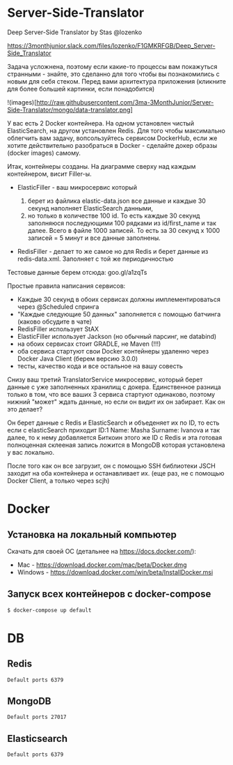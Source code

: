 # Server-Side-Translator
Deep Server-Side Translator by Stas @lozenko

https://3monthjunior.slack.com/files/lozenko/F1GMKRFGB/Deep_Server-Side_Translator

Задача усложнена, поэтому если какие-то процессы вам покажуться странными - знайте, это сделанно для того чтобы вы познакомились с новым для себя стеком.
Перед вами архитектура приложения (кликните для более большей картинки, если понадобится)

!(images)[http://raw.githubusercontent.com/3ma-3MonthJunior/Server-Side-Translator/mongo/data-translator.png]

У вас есть 2 Docker контейнера. На одном установлен чистый ElasticSearch, на другом установлен Redis. Для того чтобы максимально облегчить вам задачу, вопсользуйтесь сервисом DockerHub, если же хотите действительно разобраться в Docker - сделайте докер образы (docker images) самому.

Итак, контейнеры созданы. На диаграмме сверху над каждым контейнером, висит Filler-ы.

* ElasticFiller - ваш микросервис который 
  1. берет из файлика elastic-data.json все данные и каждые 30 секунд наполняет ElasticSearch данными, 
  2. но только в количестве 100 id. 
То есть каждые 30 секунд заполняюся последующими 100 рядками из id/first_name и так далее. Всего в файле 1000 записей. То есть за 30 секунд x 1000 записей = 5 минут и все данные заполнены.

* RedisFiller - делает то же самое но для Redis и берет данные из redis-data.xml. Заполняет с той же периодичностью

Тестовые данные берем отсюда: goo.gl/a1zqTs

Простые правила написания сервисов:
* Каждые 30 секунд в обоих сервисах должны имплементироваться через @Scheduled спринга
* "Каждые следующие 50 данных" заполняется с помощью батчинга (каково обсудите в чате)
* RedisFiller использует StAX
* ElasticFiller использует Jackson (но обычный парсинг, не databind)
* на обоих сервисах стоит GRADLE, не Maven (!!!)
* оба сервиса стартуют свои Docker контейнеры удаленно через Docker Java Client (берем версию 3.0.0)
* тесты, качество кода и все остальное на вашу совесть

Снизу ваш третий TranslatorService микросервис, который берет данные с уже заполненных хранилищ с докера. Единственное разница только в том, что все ваших 3 сервиса стартуют одинаково, поэтому нижний "может" ждать данные, но если он видит их он забирает.
Как он это делает?

Он берет данные с Redis и ElasticSearch и объеденяет их по ID, то есть если с elasticSearch приходит ID:1 Name: Masha Surname: Ivanova и так далее, то к нему добавляется Биткоин этого же ID с Redis и эта готовая полноценная склееная запись ложится в MongoDB которая установлена у вас локально.

После того как он все загрузит, он c помощью SSH библиотеки JSCH заходит на оба контейнера и останавливает их. (еще раз, не с помощью Docker Client, а только через scjh)

# Docker

## Установка на локальный компьютер
Скачать для своей ОС (детальнее на https://docs.docker.com/):

 * Mac - https://download.docker.com/mac/beta/Docker.dmg
 * Windows - https://download.docker.com/win/beta/InstallDocker.msi

## Запуск всех контейнеров с docker-compose

```bash
$ docker-compose up default
```

# DB
## Redis
    Default ports 6379
## MongoDB
    Default ports 27017
## Elasticsearch
    Default ports 6379
